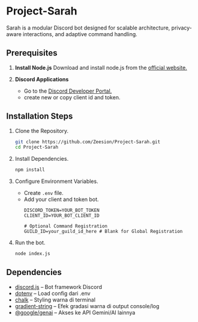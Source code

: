 # Project-Sarah
Sarah is a modular Discord bot designed for scalable architecture, privacy-aware interactions, and adaptive command handling.


## Prerequisites
 1. **Install Node.js**
    Download and install node.js from the <a href="https://nodejs.org/en/download" target="_blank">official website.</a>

 2. **Discord Applications**
    * Go to the <a href="https://discord.com/developers/applications" target="_blank">Discord Developer Portal.</a>
    * create new or copy client id and token.


## Installation Steps

 1. Clone the Repository.
    ```bash
    git clone https://github.com/Zeesion/Project-Sarah.git
    cd Project-Sarah
    ```

 2. Install Dependencies.
    ```bash
    npm install
    ```

 3. Configure Environment Variables.
    * Create `.env` file.
    * Add your client and token bot.
      ```dotenv
      DISCORD_TOKEN=YOUR_BOT_TOKEN
      CLIENT_ID=YOUR_BOT_CLIENT_ID

      # Optional Command Registration
      GUILD_ID=your_guild_id_here # Blank for Global Registration
      ```

  4. Run the bot.
     ```bash
     node index.js
     ```


## Dependencies
- [discord.js](https://www.npmjs.com/package/discord.js) – Bot framework Discord
- [dotenv](https://www.npmjs.com/package/dotenv) – Load config dari .env
- [chalk](https://www.npmjs.com/package/chalk) – Styling warna di terminal
- [gradient-string](https://www.npmjs.com/package/gradient-string) – Efek gradasi warna di output console/log
- [@google/genai](https://www.npmjs.com/package/@google/genai) – Akses ke API Gemini/AI lainnya

